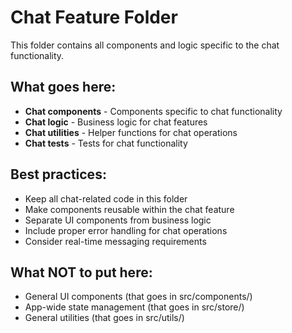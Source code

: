 # Chat Feature Folder

This folder contains all components and logic specific to the chat functionality.

## What goes here:
- **Chat components** - Components specific to chat functionality
- **Chat logic** - Business logic for chat features
- **Chat utilities** - Helper functions for chat operations
- **Chat tests** - Tests for chat functionality

## Best practices:
- Keep all chat-related code in this folder
- Make components reusable within the chat feature
- Separate UI components from business logic
- Include proper error handling for chat operations
- Consider real-time messaging requirements

## What NOT to put here:
- General UI components (that goes in src/components/)
- App-wide state management (that goes in src/store/)
- General utilities (that goes in src/utils/)
